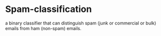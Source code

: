 # Spam-classification
 a binary classifier that can distinguish spam (junk or commercial or bulk) emails from ham (non-spam) emails.
